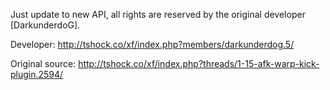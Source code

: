 Just update to new API, all rights are reserved by the original developer [DarkunderdoG].

Developer: http://tshock.co/xf/index.php?members/darkunderdog.5/

Original source: http://tshock.co/xf/index.php?threads/1-15-afk-warp-kick-plugin.2594/
